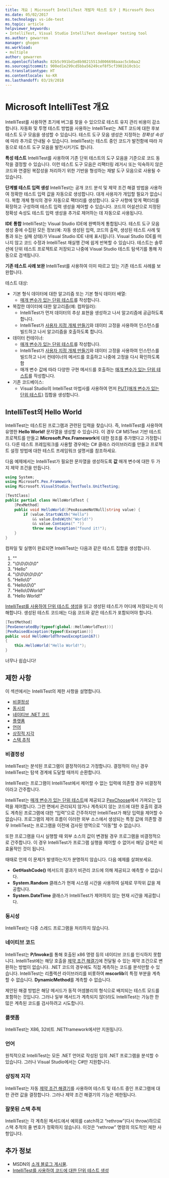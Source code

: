 ```yaml
---
title: 개요 | Microsoft IntelliTest 개발자 테스트 도구 | Microsoft Docs
ms.date: 05/02/2017
ms.technology: vs-ide-test
ms.topic: article
helpviewer_keywords:
- IntelliTest, Visual Studio IntelliTest developer testing tool
ms.author: gewarren
manager: ghogen
ms.workload:
- multiple
author: gewarren
ms.openlocfilehash: 82b5c991bd1e8b98215513d006698aaac5cb0aa2
ms.sourcegitcommit: 900ed1e299cd5bba56249cef8f5cf3981b10cb1c
ms.translationtype: HT
ms.contentlocale: ko-KR
ms.lasthandoff: 03/19/2018
---
```

# <a name="overview-of-microsoft-intellitest"></a>Microsoft IntelliTest 개요

IntelliTest를 사용하면 초기에 버그를 찾을 수 있으므로 테스트 유지 관리 비용이 감소합니다. 자동화 및 투명 테스트 방법을 사용하는 IntelliTest는 .NET 코드에 대한 후보 테스트 도구 모음을 생성할 수 있습니다. 테스트 도구 모음 생성은 지정하는 *정확성 속성*에 따라 추가로 안내될 수 있습니다. IntelliTest는 테스트 중인 코드가 발전함에 따라 자동으로 테스트 도구 모음을 발전시키기도 합니다.

**특성 테스트** IntelliTest를 사용하여 기존 단위 테스트의 도구 모음을 기준으로 코드 동작을 결정할 수 있습니다.
이런 테스트 도구 모음은 리팩터링 레거시 또는 익숙하지 않은 코드와 연결된 복잡성을 처리하기 위한 기반을 형성하는 재발 도구 모음으로 사용될 수 있습니다.

**단계별 테스트 입력 생성** IntelliTest는 공개 코드 분석 및 제약 조건 해결 방법을 사용하여 정확한 테스트 입력 값을 자동으로 생성합니다. 대개 사용자가 개입할 필요가 없습니다. 복합 개체 형식의 경우 자동으로 팩터리를 생성합니다. 요구 사항에 맞게 팩터리를 확장하고 구성하여 테스트 입력 생성을 제어할 수 있습니다. 코드의 어설션으로 지정된 정확성 속성도 테스트 입력 생성을 추가로 제어하는 데 자동으로 사용됩니다.

**IDE 통합** IntelliTest는 Visual Studio IDE에 완벽하게 통합됩니다. 테스트 도구 모음 생성 중에 수집된 모든 정보(예: 자동 생성된 입력, 코드의 출력, 생성된 테스트 사례 및 통과 또는 실패 상태)가 Visual Studio IDE 내에 표시됩니다. Visual Studio IDE를 떠나지 않고 코드 수정과 IntelliTest 재실행 간에 쉽게 반복할 수 있습니다.
테스트는 솔루션에 단위 테스트 프로젝트로 저장되고 나중에 Visual Studio 테스트 탐색기를 통해 자동으로 검색됩니다.

**기존 테스트 사례 보완** IntelliTest를 사용하여 이미 따르고 있는 기존 테스트 사례를 보완합니다.

테스트 대상:

* 기본 형식 데이터에 대한 알고리즘 또는 기본 형식 데이터 배열:
  * [매개 변수가 있는 단위 테스트](test-generation.md#parameterized-unit-testing)를 작성합니다.
* 복잡한 데이터에 대한 알고리즘(예: 컴파일러):
  * IntelliTest가 먼저 데이터의 추상 표현을 생성하고 나서 알고리즘에 공급하도록 합니다.
  * IntelliTest가 [사용자 지정 개체 만들기](input-generation.md#objects)와 데이터 고정을 사용하여 인스턴스를 빌드하고 나서 알고리즘을 호출하도록 합니다.
* 데이터 컨테이너:
  * [매개 변수가 있는 단위 테스트](test-generation.md#parameterized-unit-testing)를 작성합니다.
  * IntelliTest가 [사용자 지정 개체 만들기](input-generation.md#objects)와 데이터 고정을 사용하여 인스턴스를 빌드하고 나서 컨테이너의 메서드를 호출하고 나중에 고정을 다시 확인하도록 함
  * 매개 변수 값에 따라 다양한 구현 메서드를 호출하는 [매개 변수가 있는 단위 테스트](test-generation.md#parameterized-unit-testing)를 작성합니다.
* 기존 코드베이스:
  * Visual Studio의 IntelliTest 마법사를 사용하여 먼저 [PUT(매개 변수가 있는 단위 테스트)](test-generation.md#parameterized-unit-testing) 집합을 생성합니다.

## <a name="the-hello-world-of-intellitest"></a>IntelliTest의 Hello World

IntelliTest는 테스트된 프로그램과 관련된 입력을 찾습니다. 즉, IntelliTest를 사용하여 유명한 **Hello World!** 문자열을 생성할 수 있습니다. 이 경우 C# MSTest 기반 테스트 프로젝트를 만들고 **Microsoft.Pex.Framework**에 대한 참조를 추가했다고 가정합니다. 다른 테스트 프레임워크를 사용할 경우에는 C# 클래스 라이브러리를 만들고 프로젝트 설정 방법에 대한 테스트 프레임워크 설명서를 참조하세요.

다음 예제에서는 IntelliTest가 필요한 문자열을 생성하도록 **값** 매개 변수에 대한 두 가지 제약 조건을 만듭니다.

```csharp
using System;
using Microsoft.Pex.Framework;
using Microsoft.VisualStudio.TestTools.UnitTesting;

[TestClass]
public partial class HelloWorldTest {
    [PexMethod]
    public void HelloWorld([PexAssumeNotNull]string value) {
        if (value.StartsWith("Hello")
            && value.EndsWith("World!")
            && value.Contains(" "))
            throw new Exception("found it!");
    }
}
```

컴파일 및 실행이 완료되면 IntelliTest는 다음과 같은 테스트 집합을 생성합니다.

1. ""
2. "\0\0\0\0\0"
3. "Hello"
4. "\0\0\0\0\0\0"
5. "Hello\0"
6. "Hello\0\0"
7. "Hello\0World!"
8. "Hello World!"

[IntelliTest를 사용하여 단위 테스트 생성](../../test/generate-unit-tests-for-your-code-with-intellitest.md)을 읽고 생성된 테스트가 어디에 저장되는지 이해합니다. 생성된 테스트 코드에는 다음 코드와 같은 테스트가 포함되어야 합니다.

```csharp
[TestMethod]
[PexGeneratedBy(typeof(global::HelloWorldTest))]
[PexRaisedException(typeof(Exception))]
public void HelloWorldThrowsException167()
{
    this.HelloWorld("Hello World!");
}
```

너무나 쉽습니다!

## <a name="limitations"></a>제한 사항

이 섹션에서는 IntelliTest의 제한 사항을 설명합니다.

* [비결정성](#nondeterminism)
* [동시성](#concurrency)
* [네이티브 .NET 코드](#native-code)
* [플랫폼](#platform)
* [언어](#language)
* [상징적 지각](#symbolic-reasoning)
* [스택 추적](#incorrect-stack)

### <a name="nondeterminism"></a>비결정성

IntelliTest는 분석된 프로그램이 결정적이라고 가정합니다. 결정적이 아닌 경우 IntelliTest는 탐색 경계에 도달할 때까지 순환합니다.

IntelliTest는 프로그램이 IntelliTest에서 제어할 수 없는 입력에 의존할 경우 비결정적이라고 간주합니다.

IntelliTest는 [매개 변수가 있는 단위 테스트](test-generation.md#parameterized-unit-testing)에 제공되고 [PexChoose](static-helper-classes.md#pexchoose)에서 가져오는 입력을 제어합니다.
그런 면에서 관리되지 않거나 계측되지 않는 코드에 대한 호출의 결과도 계측된 프로그램에 대한 “입력”으로 간주하지만 IntelliTest가 해당 입력을 제어할 수 없습니다. 프로그램의 제어 흐름이 이러한 외부 소스에서 생성되는 특정 값에 의존할 경우 IntelliTest는 프로그램을 이전에 검사된 영역으로 “이동”할 수 없습니다.

또한 프로그램을 다시 실행할 때 외부 소스의 값이 변경될 경우 프로그램을 비결정적으로 간주합니다. 이 경우 IntelliTest가 프로그램 실행을 제어할 수 없어서 해당 검색은 비효율적인 것이 됩니다.

때때로 언제 이 문제가 발생하는지가 분명하지 않습니다.
다음 예제를 살펴보세요.

* **GetHashCode()** 메서드의 결과가 비관리 코드에 의해 제공되고 예측할 수 없습니다.
* **System.Random** 클래스가 현재 시스템 시간을 사용하여 실제로 무작위 값을 제공합니다.
* **System.DateTime** 클래스가 IntelliTest가 제어하지 않는 현재 시간을 제공합니다.

### <a name="concurrency"></a>동시성

IntelliTest는 다중 스레드 프로그램을 처리하지 않습니다.

### <a name="native-code"></a>네이티브 코드

IntelliTest는 **P/Invoke**를 통해 호출된 x86 명령 등의 네이티브 코드를 인식하지 못합니다. IntelliTest에는 해당 호출을 [제약 조건 해결기](input-generation.md#constraint-solver)에 전달될 수 있는 제약 조건으로 변환하는 방법이 없습니다.
.NET 코드의 경우에도 직접 계측하는 코드를 분석만할 수 있습니다. IntelliTest는 리플렉션 라이브러리를 비롯하여 **mscorlib**의 특정 부분을 계측할 수 없습니다. **DynamicMethod**를 계측할 수 없습니다.

제안된 해결 방법은 해당 메서드가 동적 어셈블리의 형식으로 배치되는 테스트 모드를 포함하는 것입니다. 그러나 일부 메서드가 계측되지 않더라도 IntelliTest는 가능한 한 많은 계측된 코드를 검사하려고 시도합니다.

### <a name="platform"></a>플랫폼

IntelliTest는 X86, 32비트 .NETframework에서만 지원됩니다.

### <a name="language"></a>언어

원칙적으로 IntelliTest는 모든 .NET 언어로 작성된 임의 .NET 프로그램을 분석할 수 있습니다. 그러나 Visual Studio에서는 C#만 지원합니다.

### <a name="symbolic-reasoning"></a>상징적 지각

IntelliTest는 자동 [제약 조건 해결기](input-generation.md#constraint-solver)를 사용하여 테스트 및 테스트 중인 프로그램에 대한 관련 값을 결정합니다. 그러나 제약 조건 해결기의 기능은 제한됩니다.

### <a name="incorrect-stack-traces"></a>잘못된 스택 추적

IntelliTest는 각 계측된 메서드에서 예외를 catch하고 “rethrow”(다시 throw)하므로 스택 추적의 줄 번호가 정확하지 않습니다. 이것은 “rethrow” 명령의 의도적인 제한 사항입니다.

## <a name="further-reading"></a>추가 정보

* MSDN의 [소개 블로그 게시물](https://blogs.msdn.microsoft.com/visualstudioalm/2014/11/19/introducing-smart-unit-tests/).
* [IntelliTest를 사용하여 코드에 대한 단위 테스트 생성](../../test/generate-unit-tests-for-your-code-with-intellitest.md)
